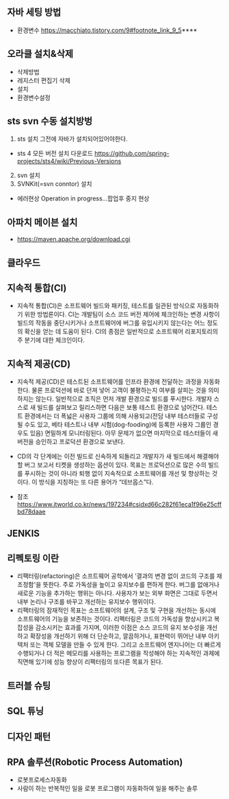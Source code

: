 ## 자바 세팅 방법
- 환경변수 https://macchiato.tistory.com/9#footnote_link_9_5****

## 오라클 설치&삭제
- 삭제방법
- 레지스터 편집기 삭제
- 설치
- 환경변수설정

## sts svn 수동 설치방벙
1) sts 설치 그전에 자바가 설치되어있어야한다. 
  - sts 4 모든 버전 설치 다운로드
    https://github.com/spring-projects/sts4/wiki/Previous-Versions
2) svn 설치
3) SVNKit(=svn conntor) 설치

- 에러현상 Operation in progress...팝업후 중지 현상

## 아파치 메이븐 설치
- https://maven.apache.org/download.cgi


## 클라우드

## 지속적 통합(CI)
- 지속적 통합(CI)은 소프트웨어 빌드와 패키징, 테스트를 일관된 방식으로 자동화하기 위한 방법론이다. CI는 개발팀이 소스 코드 버전 제어에 체크인하는 변경 사항이 빌드의 작동을 중단시키거나 소프트웨어에 버그를 유입시키지 않는다는 어느 정도의 확신을 얻는 데 도움이 된다. CI의 종점은 일반적으로 소프트웨어 리포지토리의 주 분기에 대한 체크인이다. 

## 지속적 제공(CD)
- 지속적 제공(CD)은 테스트된 소프트웨어를 인프라 환경에 전달하는 과정을 자동화한다. 물론 프로덕션에 바로 던져 넣어 고객이 불평하는지 여부를 살피는 것을 의미하지는 않는다. 일반적으로 조직은 먼저 개발 환경으로 빌드를 푸시한다. 개발자 스스로 새 빌드를 살펴보고 릴리스하면 다음은 보통 테스트 환경으로 넘어간다. 테스트 환경에서는 더 폭넓은 사용자 그룹에 의해 사용되고(전담 내부 테스터들로 구성될 수도 있고, 베타 테스트나 내부 시험(dog-fooding)에 등록한 사용자 그룹인 경우도 있음) 면밀하게 모니터링된다. 아무 문제가 없으면 마지막으로 테스터들이 새 버전을 승인하고 프로덕션 환경으로 보낸다. 

- CD의 각 단계에는 이전 빌드로 신속하게 되돌리고 개발자가 새 빌드에서 해결해야 할 버그 보고서 티켓을 생성하는 옵션이 있다. 목표는 프로덕션으로 많은 수의 빌드를 푸시하는 것이 아니라 퇴행 없이 지속적으로 소프트웨어를 개선 및 향상하는 것이다. 이 방식을 지칭하는 또 다른 용어가 “데브옵스”다.  

* 참조
https://www.itworld.co.kr/news/197234#csidxd66c282f61eca1f96e25cffbd78daae 

## JENKIS

## 리펙토링 이란
  - 리팩터링(refactoring)은 소프트웨어 공학에서 '결과의 변경 없이 코드의 구조를 재조정함'을 뜻한다. 주로 가독성을 높이고 유지보수를 편하게 한다. 버그를 없애거나 새로운 기능을 추가하는 행위는 아니다. 사용자가 보는 외부 화면은 그대로 두면서 내부 논리나 구조를 바꾸고 개선하는 유지보수 행위이다. 
  - 리팩터링의 잠재적인 목표는 소프트웨어의 설계, 구조 및 구현을 개선하는 동시에 소프트웨어의 기능을 보존하는 것이다. 리펙터링은 코드의 가독성을 향상시키고 복잡성을 감소시키는 효과를 가지며, 이러한 이점은 소스 코드의 유지 보수성을 개선하고 확장성을 개선하기 위해 더 단순하고, 깔끔하거나, 표현력이 뛰어난 내부 아키텍처 또는 객체 모델을 만들 수 있게 한다. 그리고 소프트웨어 엔지니어는 더 빠르게 수행되거나 더 적은 메모리를 사용하는 프로그램을 작성해야 하는 지속적인 과제에 직면해 있기에 성능 향상이 리팩터링의 또다른 목표가 된다.




## 트러블 슈팅

## SQL 튜닝

## 디자인 패턴

## RPA 솔루션(Robotic Process Automation)
- 로봇프로세스자동화
- 사람이 하는 반복적인 일을 로봇 프로그램이 자동화하여 일을 해주는 솔루
